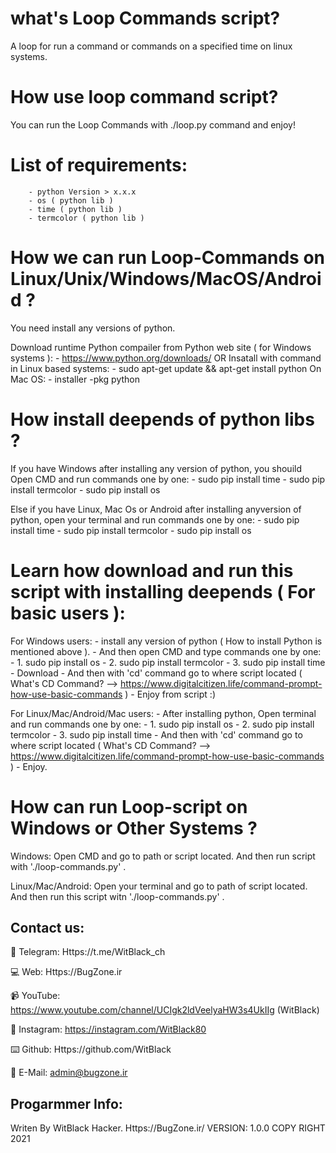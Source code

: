 #  what's Loop Commands script?
A loop for run a command or commands on a specified time on linux systems.

# How use loop command script?
You can run the Loop Commands with ./loop.py command and enjoy!

# List of requirements:
        - python Version > x.x.x
        - os ( python lib )
        - time ( python lib )
        - termcolor ( python lib )

# How we can run Loop-Commands on Linux/Unix/Windows/MacOS/Android ?
You need install any versions of python.

Download runtime Python compailer from Python web site ( for Windows systems ):
        - https://www.python.org/downloads/
   OR Insatall with command in Linux based systems:
        - sudo apt-get update && apt-get install python
   On Mac OS:
        - installer -pkg python

# How install deepends of python libs ?
If you have Windows after installing any version of python, you shouild Open CMD and run commands one by one:
        - sudo pip install time
        - sudo pip install termcolor
        - sudo pip install os


Else if you have Linux, Mac Os or Android after installing anyversion of python, open your terminal and run commands one by one:
        - sudo pip install time
        - sudo pip install termcolor
        - sudo pip install os


# Learn how download and run this script with installing deepends ( For basic users ):
For Windows users:
      - install any version of python ( How to install Python is mentioned above ).
      - And then open CMD and type commands one by one:
      - 1. sudo pip install os
      - 2. sudo pip install termcolor
      - 3. sudo pip install time
      - Download 
      - And then with 'cd' command go to where script located ( What's CD Command? --> https://www.digitalcitizen.life/command-prompt-how-use-basic-commands )
      - Enjoy from script :)

For Linux/Mac/Android/Mac users:
      - After installing python, Open terminal and run commands one by one:
      - 1. sudo pip install os
      - 2. sudo pip install termcolor
      - 3. sudo pip install time
      - And then with 'cd' command go to where script located ( What's CD Command? --> https://www.digitalcitizen.life/command-prompt-how-use-basic-commands )
      - Enjoy.


# How can run Loop-script on Windows or Other Systems ?

Windows:
Open CMD and go to path or script located. And then run script with './loop-commands.py' .

Linux/Mac/Android:
Open your terminal and go to path of script located. And then run this script witn './loop-commands.py' .

Contact us:
-
💬 Telegram:
Https://t.me/WitBlack_ch

💻 Web:
Https://BugZone.ir

📹 YouTube:
https://www.youtube.com/channel/UCIgk2ldVeelyaHW3s4UkIIg (WitBlack)

📱 Instagram:
https://instagram.com/WitBlack80

⌨️ Github:
Https://github.com/WitBlack

📧 E-Mail:
admin@bugzone.ir



Progarmmer Info:
-
Writen By WitBlack Hacker. Https://BugZone.ir/
VERSION: 1.0.0
COPY RIGHT 2021
